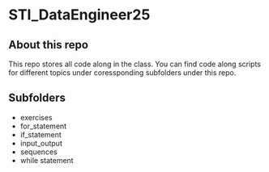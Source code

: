 <!-- This is a comment for .md markdown file -->

# STI_DataEngineer25

## About this repo

This repo stores all code along in the class. You can find code along scripts for different topics under coressponding subfolders under this repo.

## Subfolders

- exercises
- for_statement
- if_statement
- input_output
- sequences
- while statement

